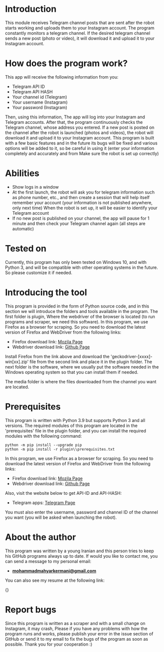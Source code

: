 # Introduction

This module receives Telegram channel posts that are sent after the robot starts working
and uploads them to your Instagram account.
The program constantly monitors a telegram channel.
If the desired telegram channel sends a new post (photo or video), it will download it and upload it to your Instagram account.



# How does the program work?

This app will receive the following information from you:

- Telegram API ID
- Telegram API HASH
- Your channel id (Telegram)
- Your username (Instagram)
- Your password (Instagram)

Then, using this information, The app will log into your Instagram and Telegram accounts. After that,
the program continuously checks the Telegram channel, whose address you entered. If a new post is posted on the channel after the robot is launched (photos and videos),
the robot will download it and upload it to your Instagram account.
This program is built with a few basic features and in the future its bugs will be fixed and various options will be added to it,
so be careful in using it (enter your information completely and accurately and from Make sure the robot is set up correctly)


# Abilities

- Show logs in a window
- At the first launch, the robot will ask you for telegram information such as phone number, etc.,
and then create a session that will help itself remember your account (your information is not published anywhere, only next time)
When the robot is set up, it will be easier to identify your Telegram account
- If no new post is published on your channel, the app will pause for 1 minute and then check your Telegram channel again (all steps are automatic)


# Tested on

Currently, this program has only been tested on Windows 10, and with Python 3, and will be compatible with other operating systems in the future.
So please customize it if needed.


# Introducing the tool

This program is provided in the form of Python source code, and in this section we will introduce
the folders and tools available in the program.
The first folder is plugin, Where the webdriver of the browser is located (to run programs and scraper, we need this software).
In this program, we use Firefox as a browser for scraping. So you need to download the latest version of Firefox and WebDriver from the following links:

- Firefox download link: [Mozila Page](https://www.mozilla.org/en-US/firefox/download/thanks/)
- Webdriver download link: [Github Page](https://github.com/mozilla/geckodriver/releases/)

Install Firefox from the link above and download the 'geckodriver-[xxxx]-win[xx].zip' file from the second link and place it in the plugin folder.
The next folder is the software, where we usually put the software needed in the Windows operating system so that you can install them if needed.

The media folder is where the files downloaded from the channel you want are located.


# Prerequisites

This program is written with Python 3.9 but supports Python 3 and all versions.
The required modules of this program are located in the 'prerequisites' file in the plugin folder, and you can install the required modules with the following command:

```
python -m pip install --upgrade pip
python -m pip install -r plugin\\prerequisites.txt
```


In this program, we use Firefox as a browser for scraping. So you need to download the latest version of Firefox and WebDriver from the following links:

- Firefox download link: [Mozila Page](https://www.mozilla.org/en-US/firefox/download/thanks/)
- Webdriver download link: [Github Page](https://github.com/mozilla/geckodriver/releases/)


Also, visit the website below to get API-ID and API-HASH:

- Telegram apps: [Telegram Page](https://my.telegram.org/apps/)

You must also enter the username, password and channel ID of the channel you want (you will be asked when launching the robot).


# About the author

This program was written by a young Iranian and this person tries to keep his GitHub programs always up to date.
If would you like to contact me, you can send a message to my personal email:

- **mohammadmahyarkermani@gmail.com**

You can also see my resume at the following link:

{}


# Report bugs

Since this program is written as a scraper and with a small change on Instagram, it may crash,
Please if you have any problems with how the program runs and works, please publish your error in the issue section of GitHub
or send it to my email to fix the bugs of the program as soon as possible. Thank you for your cooperation :)
